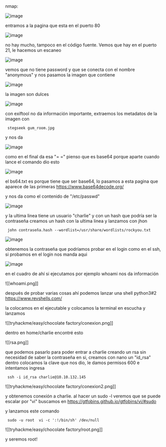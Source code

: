 nmap: 

![image](https://github.com/user-attachments/assets/d16c07ba-9aa8-4742-a50e-a4dd478c52d6)

entramos a la pagina que esta en el puerto 80

![image](https://github.com/user-attachments/assets/77a96fe0-4bdb-43e9-9dbd-1ecef4c9b00e)

no hay mucho, tampoco en el código fuente. Vemos que hay en el puerto 21, le hacemos un escaneo

![image](https://github.com/user-attachments/assets/9e51ed5f-543a-4a60-a206-d6737cfcc055)

vemos que no tiene password y que se conecta con el nombre "anonymous" y nos pasamos la imagen que contiene

![image](https://github.com/user-attachments/assets/3a39b7bc-340b-4a44-bbfd-f33d1585fc7b)

la imagen son dulces

![image](https://github.com/user-attachments/assets/3dc20c30-9330-4d50-a4bb-e45d9d9cfb64)

con exiftool no da información importante, extraemos los metadatos de la imagen con

     stegseek gum_room.jpg  

y nos da

![image](https://github.com/user-attachments/assets/abf2e269-2b66-466f-a082-2ea1654fb350)

como en el final da esa "= =" pienso que es base64 porque aparte cuando lance el comando dio esto

![image](https://github.com/user-attachments/assets/38c41722-4332-4bf6-9ea6-41f0fe5e2bd8)

el bs64.txt es porque tiene que ser base64, lo pasamos a esta pagina que aparece de las primeras https://www.base64decode.org/

y nos da como el contenido de "/etc/passwd" 

![image](https://github.com/user-attachments/assets/0a25ab61-fa3f-4ad4-a2b0-9f8cd42b9990)

y la ultima linea tiene un usuario "charlie" y con un hash que podría ser la contraseña 
creamos un hash con la ultima linea y lanzamos con jhon

     john contraseña.hash --wordlist=/usr/share/wordlists/rockyou.txt

![image](https://github.com/user-attachments/assets/4c47256a-51ca-4c2c-93a4-8e5951cfcacd)

obtenemos la contraseña que podríamos probar en el login como en el ssh, si probamos en el login nos manda aqui

![image](https://github.com/user-attachments/assets/b3e0a21c-ca70-4512-96aa-e2dd0916189d)

en el cuadro de ahí si ejecutamos por ejemplo whoami nos da información

![[whoami.png]]

después de probar varias cosas ahí podemos lanzar una shell python3#2 https://www.revshells.com/

la colocamos en el ejecutable y colocamos la terminal en escucha y lanzamos

![[tryhackme/easy/chocolate factory/conexion.png]]

dentro en home/charlie encontré esto 

![[rsa.png]]

que podemos pasarlo para poder entrar a charlie creando un rsa sin necesidad de saber la contraseña en si, creamos con nano un "id_rsa" dentro colocamos la clave que nos dio, le damos permisos 600 e intentamos ingresa

     ssh -i id_rsa charlie@10.10.132.145

![[tryhackme/easy/chocolate factory/conexion2.png]]

y obtenemos conexión a charlie.
al hacer un sudo -l veremos que se puede escalar por "vi" buscamos en https://gtfobins.github.io/gtfobins/vi/#sudo

y lanzamos este comando

     sudo -u root  vi -c ':!/bin/sh' /dev/null

![[tryhackme/easy/chocolate factory/root.png]]

y seremos root! 


